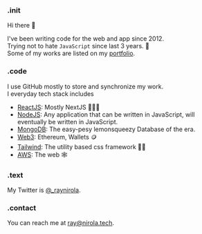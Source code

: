 ### .init

Hi there 👋

I've been writing code for the web and app since 2012.<br>
Trying not to hate `JavaScript` since last 3 years. 🤮 <br>
Some of my works are listed on my [portfolio](https://nirola.tech).

### .code
I use GitHub mostly to store and synchronize my work.<br>
I everyday tech stack includes
 - [ReactJS](https://reactjs.org): Mostly NextJS 🧑🏻‍💻
 - [NodeJS](https://nodejs.org): Any application that can be written in JavaScript, will eventually be written in JavaScript.
 - [MongoDB](https://mongodb.com): The easy-pesy lemonsqueezy Database of the era. 
 - [Web3](https://en.wikipedia.org/wiki/Web3): Ethereum, Wallets 🪙
 - [Tailwind](https://tailwindcss.com/): The utility based css framework 💅🏻
 - [AWS](https://aws.com): The web 🕸

### .text
My Twitter is [@_raynirola](https://twitter.com/_raynirola).

### .contact
You can reach me at [ray@nirola.tech](mailto:ray@nirola.tech).
